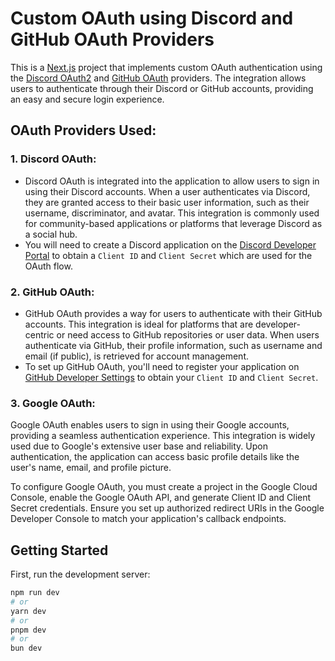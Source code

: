 # Custom OAuth using Discord and GitHub OAuth Providers

This is a [Next.js](https://nextjs.org) project that implements custom OAuth authentication using the [Discord OAuth2](https://discord.com/developers/docs/topics/oauth2) and [GitHub OAuth](https://docs.github.com/en/apps/oauth-apps) providers. The integration allows users to authenticate through their Discord or GitHub accounts, providing an easy and secure login experience.

## OAuth Providers Used:

### 1. **Discord OAuth**:

- Discord OAuth is integrated into the application to allow users to sign in using their Discord accounts. When a user authenticates via Discord, they are granted access to their basic user information, such as their username, discriminator, and avatar. This integration is commonly used for community-based applications or platforms that leverage Discord as a social hub.
- You will need to create a Discord application on the [Discord Developer Portal](https://discord.com/developers/applications) to obtain a `Client ID` and `Client Secret` which are used for the OAuth flow.

### 2. **GitHub OAuth**:

- GitHub OAuth provides a way for users to authenticate with their GitHub accounts. This integration is ideal for platforms that are developer-centric or need access to GitHub repositories or user data. When users authenticate via GitHub, their profile information, such as username and email (if public), is retrieved for account management.
- To set up GitHub OAuth, you'll need to register your application on [GitHub Developer Settings](https://github.com/settings/developers) to obtain your `Client ID` and `Client Secret`.


### 3. **Google OAuth**:

Google OAuth enables users to sign in using their Google accounts, providing a seamless authentication experience. This integration is widely used due to Google's extensive user base and reliability. Upon authentication, the application can access basic profile details like the user's name, email, and profile picture.

To configure Google OAuth, you must create a project in the Google Cloud Console, enable the Google OAuth API, and generate Client ID and Client Secret credentials. Ensure you set up authorized redirect URIs in the Google Developer Console to match your application's callback endpoints.


## Getting Started

First, run the development server:

```bash
npm run dev
# or
yarn dev
# or
pnpm dev
# or
bun dev
```
